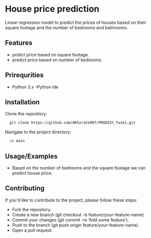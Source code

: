 
#  House price prediction 

Linear regression model to predict the prices of houses based on their square footage and the number of bedrooms and bathrooms.
## Features

- pridict price based on square footage.
- predict price based on number of bedrooms.




## Prirequrities

- Python 3.x
-Python ide
## Installation

Clone the repository:

```bash
  git clone https://github.com/ARSorate007/PRODIGY_Task1.git
```   

Navigate to the project directory:

```bash
  cd main
```
## Usage/Examples


- Based on the number of bedrooms and the square footage we can predict house price.

## Contributing


If you'd like to contribute to the project, please follow these steps:

- Fork the repository.
- Create a new branch (git checkout -b feature/your-feature-name).
- Commit your changes (git commit -m 'Add some feature').
- Push to the branch (git push origin feature/your-feature-name).
- Open a pull request.